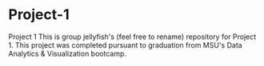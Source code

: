 # Project-1
Project 1
This is group jellyfish's (feel free to rename) repository for Project 1. This project was completed pursuant to graduation from MSU's Data Analytics & Visualization bootcamp. 